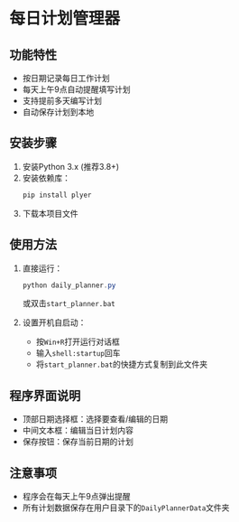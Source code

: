 
# 每日计划管理器

## 功能特性
- 按日期记录每日工作计划
- 每天上午9点自动提醒填写计划
- 支持提前多天编写计划
- 自动保存计划到本地

## 安装步骤

1. 安装Python 3.x (推荐3.8+)
2. 安装依赖库：
   ```powershell
   pip install plyer
   ```
3. 下载本项目文件

## 使用方法

1. 直接运行：
   ```powershell
   python daily_planner.py
   ```
   或双击`start_planner.bat`

2. 设置开机自启动：
   - 按`Win+R`打开运行对话框
   - 输入`shell:startup`回车
   - 将`start_planner.bat`的快捷方式复制到此文件夹

## 程序界面说明
- 顶部日期选择框：选择要查看/编辑的日期
- 中间文本框：编辑当日计划内容
- 保存按钮：保存当前日期的计划

## 注意事项
- 程序会在每天上午9点弹出提醒
- 所有计划数据保存在用户目录下的`DailyPlannerData`文件夹
